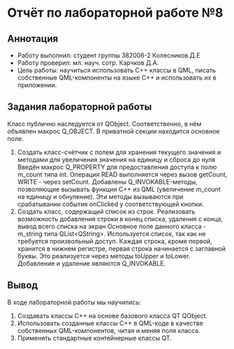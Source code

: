 # Отчёт по лабораторной работе №8

## Аннотация
- Работу выполнил: студент группы 382006-2 Колесников Д.Е
- Работу проверил: мл. науч. сотр. Карчков Д.А.
- Цель работы: научиться использовать C++ классы в QML, писать собственные QML-компоненты на языке C++ и использовать их в приложении.
## Задания лабораторной работы

Класс публично наследуется от QObject. Соответственно, в нём объявлен макрос Q_OBJECT. В приватной секции находится основное поле.
 1. Создать класс-счётчик с полем для хранения текущего значения и методами для увеличения значения на единицу и сброса до нуля
Введён макрос Q_PROPERTY для предоставления доступа к полю m_count типа int. Операция READ выполняется через вызов getCount, WRITE - через setCount. Добавлены Q_INVOKABLE-методы, позволяющие вызывать функции C++ из QML (увеличение m_count на единицу и обнуление). Эти методы вызываются при срабатывании события onClicked у соответствующей кнопки.
 2. Создать класс, содержащий список из строк. Реализовать возможность добавления строки в конец списка, удаления с конца, вывод всего списка на экран
Основное поле данного класса - m_string типа  QList\<QString\>. Используется список, так как не требуется произвольный доступ. Каждая строка, кроме первой, хранится в нижнем регистре, первая строка начинается с заглавной буквы. Это реализуется через методы toUpper и toLower. Добавление и удаление являются Q_INVOKABLE.
## Вывод
В ходе лабораторной работы мы научились: 
1. Создавать классы C++ на основе базового класса QT QObject.
2. Использовать созданные классы C++ в QML-коде в качестве собственных QML-компонентов, читая и меняя поля класса.
3. Применять стандартные контейнерные классы QT.